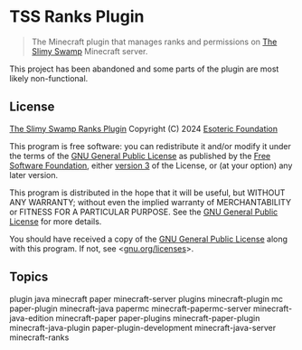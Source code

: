 # TSS Ranks Plugin

> The Minecraft plugin that manages ranks and permissions on [The Slimy Swamp](https://github.com/TheSlimySwamp/) Minecraft server.

This project has been abandoned and some parts of the plugin are most likely non-functional.

## License

[The Slimy Swamp Ranks Plugin](./) Copyright (C) 2024 [Esoteric Foundation](https://esoteric.foundation)

This program is free software: you can redistribute it and/or modify it under the terms of the [GNU General Public License](./LICENSE) as published by the [Free Software Foundation](https://www.fsf.org/), either [version 3](./LICENSE) of the License, or (at your option) any later version.

This program is distributed in the hope that it will be useful, but WITHOUT ANY WARRANTY; without even the implied warranty of MERCHANTABILITY or FITNESS FOR A PARTICULAR PURPOSE. See the [GNU General Public License](./LICENSE) for more details.

You should have received a copy of the [GNU General Public License](./LICENSE) along with this program. If not, see <[gnu.org/licenses](https://www.gnu.org/licenses/)>.

## Topics

plugin java minecraft paper minecraft-server plugins minecraft-plugin mc paper-plugin minecraft-java papermc minecraft-papermc-server minecraft-java-edition minecraft-paper paper-plugins minecraft-paper-plugin minecraft-java-plugin paper-plugin-development minecraft-java-server minecraft-ranks
